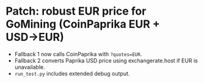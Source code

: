 # Patch: robust EUR price for GoMining (CoinPaprika EUR + USD→EUR)

- Fallback 1 now calls CoinPaprika with `?quotes=EUR`.
- Fallback 2 converts Paprika USD price using exchangerate.host if EUR is unavailable.
- `run_test.py` includes extended debug output.
